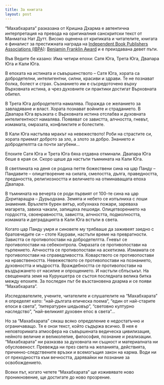```yaml
---
title: За книгата
layout: post
---
```


“Махабхарата” разказана от Кришна Дхарма е автентична интерпретация на превода на оригиналния санскритски текст от Манматха Нат Дутт. 
Високо оценена от критиката и читателите, книгата е финалист за престижната наградa на [Independent Book Publishers Associations (IBPA)](http://www.ibpa-online.org/): [Benjamin Franklin Award](http://ibpabenjaminfranklinawards.com/) и е преиздавана девет пъти.

Във Ведите бе казанo:
Има четири епохи: Сатя Юга, Трета Юга, Двапара Юга и Кали Юга.

В епохата на истината и съвършенството – Сатя Югa, хората са добродетелни, интелигентни, силни, красиви и здрави. Те не познават болка, болест и страх. Съзнанието им е съсредоточено върху Върховната истина, a чрез духовните си практики достигат Върховната обител.

В Трета Юга добродетелта намалява. Поражда се желанието за завладяване и власт. Хората познават войните и страданието. 
В Двапара Юга връзката с Върховната истина отслабва и духовната интелигентност намалява. Появяват се завистта, алчността, гневът, измамата, омразата, конфликтите и болестите.

В Кали Юга настъпва мракът на невежеството! Роби на страстите си, хората приемат доброто за зло, а злото за добро. Знанието и добродетелтта са почти загубени…

Епохите Сатя Юга и Трета Юга бяха отдавна отминали.
Двапара Юга беше в края си. Скоро щеше да настъпи тъмнината на Кали Юга.

В светлината на деня се родиха петте божествени сина на цар Панду – Пандавите  – олицетворение на силата, смелостта, дълга, праведността, предаността, религиозността и величието на отминаващата епоха Двапара.

В тъмнината на вечерта се роди първият от 100-те сина на цар Дхритаращра – Дурьодхана. Земята и небето се изпълниха с лоши знамения. Връхлетя бурен вятър, избухнаха пожари, зареваха магарета, завиха чакали, запищяха лешояди. Олицетворението на гордостта, своенравността, завистта, алчността, подмолността, измамата и деградацията в Кали Юга встъпи в света.

Когато цар Панду умря и синовете му трябваше да заживеят заедно с братовчедите си – стоте Каурави, настъпи време на превратности.
Завистта се противопостави на добродетелтта. 
Гневът се противопостави на себеконтролa.
Омразата се противопостави на търпението.
Алчността се противопостави на аскетизмa.
Измамата се противопостави на справедливостта.
Коварството се противопостави на нравствеността.
Невежеството се противопостави на познанието, духовността и мъдростта.
Враждебността се противопостави на въздържането от насилие и опрощението.
И настъпи сблъсъкът. 
На свещенната земя на Курукшетра се състоя последната велика битка между епохите. За последен път бе възстановена дхарма и се появи “Махабхарата”.

Изследователите, учените, читателите и слушателите на “Махабхарата” я определят като: “най-дългата епическа поема“, “един от най-старите епоси в света”, “литературен шедьовър”, “световно културно наследство”, “най-великият духовен епос в света”…

Но за “Махабхарата” сякаш всяко определение е недостатъчно и ограничаващо. Тя e онзи текст, който съдържа всичко.
В нея е неповторимата атмосфера на съвършената ведическа цивилизация, нейното величие и великолепие, философия, познание и реализации. “Махабхарата” ни разказва за духовната ни същност и материалната ни обусловеност. Превежда ни през света на желанията, действията, причинно-следствените връзки и всемогъщия закон на карма. Води ни от преходността към вечността, дарявайки ни познание за освобождението.

Всеки път, когато четете “Махабхарата” ще изживявате ново проникновение, ще достигате до ново прозрение.